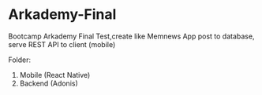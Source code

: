 # Arkademy-Final
Bootcamp Arkademy Final Test,create like Memnews App post to database, serve REST API to client (mobile)

Folder:
1. Mobile (React Native)
2. Backend (Adonis)
